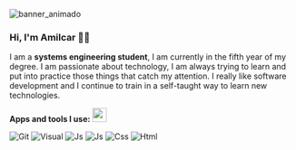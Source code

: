 
![banner_animado](https://user-images.githubusercontent.com/92611010/157760759-e05dfedd-9e76-4dda-85ca-b46d2086627a.png)
### Hi, I'm Amilcar 🧑‍💻
I am a **systems engineering student**, I am currently in the fifth year of my degree.
I am passionate about technology, I am always trying to learn and put into practice those things that catch my attention. I really like software development and I continue to train in a self-taught way to learn new technologies.

**Apps and tools I use:**
<img src = "https://user-images.githubusercontent.com/92611010/157795244-87eac071-60cf-40a3-82db-edf8dbbcada2.png" width = "25" height = "25" alt = "example" align = "Posición de imagen" />

![Git](https://user-images.githubusercontent.com/92611010/157795244-87eac071-60cf-40a3-82db-edf8dbbcada2.png)
![Visual](https://user-images.githubusercontent.com/92611010/157795257-b4574f05-8b91-479b-844e-7db84e63f02a.png)
![Js](https://user-images.githubusercontent.com/92611010/157795261-5df1ee59-8902-4114-ad62-69852933528f.png)
![Js](https://user-images.githubusercontent.com/92611010/157795266-eaeed326-298b-45cf-b6bc-ee15419f9d30.png)
![Css](https://user-images.githubusercontent.com/92611010/157795271-0fb42c90-d4a6-488d-8878-7ada1abc3891.png)
![Html](https://user-images.githubusercontent.com/92611010/157795275-d33972f4-fadf-4e92-8f3c-561d9b26b9e3.png)


<!--
**mkhi33/mkhi33** is a ✨ _special_ ✨ repository because its `README.md` (this file) appears on your GitHub profile.

Here are some ideas to get you started:

- 🔭 I’m currently working on ...
- 🌱 I’m currently learning ...
- 👯 I’m looking to collaborate on ...
- 🤔 I’m looking for help with ...
- 💬 Ask me about ...
- 📫 How to reach me: ...
- 😄 Pronouns: ...
- ⚡ Fun fact: ...
-->
